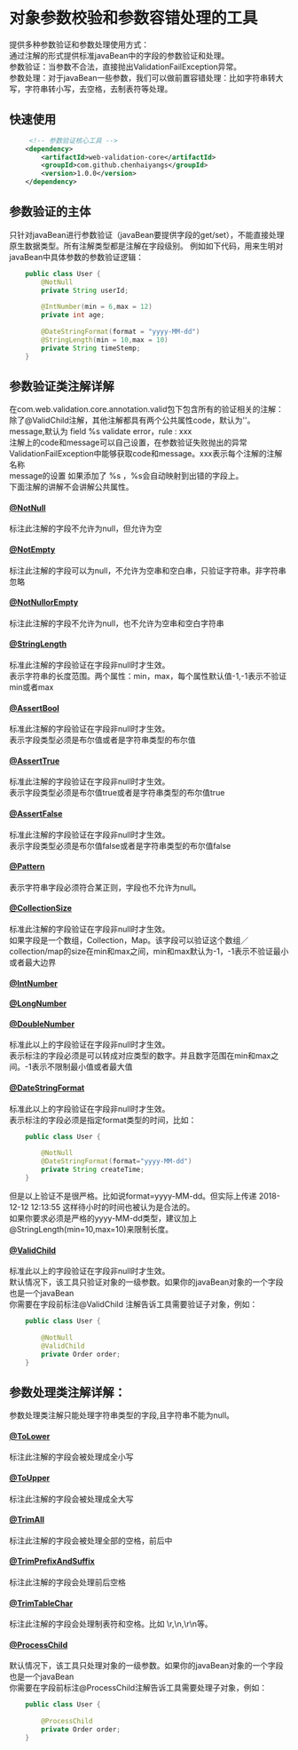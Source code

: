 # 对象参数校验和参数容错处理的工具


提供多种参数验证和参数处理使用方式：<br/>
通过注解的形式提供标准javaBean中的字段的参数验证和处理。<br/>
参数验证：当参数不合法，直接抛出ValidationFailException异常。<br/>
参数处理：对于javaBean一些参数，我们可以做前置容错处理：比如字符串转大写，字符串转小写，去空格，去制表符等处理。<br/>

## 快速使用
```xml
     <!-- 参数验证核心工具 -->
    <dependency>
        <artifactId>web-validation-core</artifactId>
        <groupId>com.github.chenhaiyangs</groupId>
        <version>1.0.0</version>
    </dependency>
```
## 参数验证的主体

只针对javaBean进行参数验证（javaBean要提供字段的get/set），不能直接处理原生数据类型。所有注解类型都是注解在字段级别。
例如如下代码，用来生明对javaBean中具体参数的参数验证逻辑：

```java
    public class User {
        @NotNull
        private String userId;
    
        @IntNumber(min = 6,max = 12)
        private int age;
        
        @DateStringFormat(format = "yyyy-MM-dd")
        @StringLength(min = 10,max = 10)
        private String timeStemp;
    }
```
## 参数验证类注解详解

在com.web.validation.core.annotation.valid包下包含所有的验证相关的注解：<br/>
除了@ValidChild注解，其他注解都具有两个公共属性code，默认为''。message,默认为 field %s validate error，rule : xxx <br/>
注解上的code和message可以自己设置，在参数验证失败抛出的异常ValidationFailException中能够获取code和message。xxx表示每个注解的注解名称 <br/>
message的设置 如果添加了 %s ，%s会自动映射到出错的字段上。<br/>
下面注解的讲解不会讲解公共属性。<br/>

#### [@NotNull](./web-validation-core/src/main/java/com/web/validation/core/annotation/valid/NotNull.java)

标注此注解的字段不允许为null，但允许为空

#### [@NotEmpty](./web-validation-core/src/main/java/com/web/validation/core/annotation/valid/NotEmpty.java)

标注此注解的字段可以为null，不允许为空串和空白串，只验证字符串。非字符串忽略

#### [@NotNullorEmpty](./web-validation-core/src/main/java/com/web/validation/core/annotation/valid/NotNullorEmpty.java)

标注此注解的字段不允许为null，也不允许为空串和空白字符串

#### [@StringLength](./web-validation-core/src/main/java/com/web/validation/core/annotation/valid/StringLength.java)

标准此注解的字段验证在字段非null时才生效。<br/>
表示字符串的长度范围。两个属性：min，max，每个属性默认值-1,-1表示不验证min或者max <br/>

#### [@AssertBool](./web-validation-core/src/main/java/com/web/validation/core/annotation/valid/AssertBool.java)

标准此注解的字段验证在字段非null时才生效。<br/>
表示字段类型必须是布尔值或者是字符串类型的布尔值

#### [@AssertTrue](./web-validation-core/src/main/java/com/web/validation/core/annotation/valid/AssertTrue.java)

标准此注解的字段验证在字段非null时才生效。<br/>
表示字段类型必须是布尔值true或者是字符串类型的布尔值true

#### [@AssertFalse](./web-validation-core/src/main/java/com/web/validation/core/annotation/valid/AssertFalse.java)

标准此注解的字段验证在字段非null时才生效。<br/>
表示字段类型必须是布尔值false或者是字符串类型的布尔值false

#### [@Pattern](./web-validation-core/src/main/java/com/web/validation/core/annotation/valid/Pattern.java)

表示字符串字段必须符合某正则，字段也不允许为null。

#### [@CollectionSize](./web-validation-core/src/main/java/com/web/validation/core/annotation/valid/CollectionSize.java)

标准此注解的字段验证在字段非null时才生效。<br/>
如果字段是一个数组，Collection，Map。该字段可以验证这个数组／collection/map的size在min和max之间，min和max默认为-1，-1表示不验证最小或者最大边界

#### [@IntNumber](./web-validation-core/src/main/java/com/web/validation/core/annotation/valid/IntNumber.java)
#### [@LongNumber](./web-validation-core/src/main/java/com/web/validation/core/annotation/valid/LongNumber.java)
#### [@DoubleNumber](./web-validation-core/src/main/java/com/web/validation/core/annotation/valid/DoubleNumber.java)

标准此以上的字段验证在字段非null时才生效。<br/>
表示标注的字段必须是可以转成对应类型的数字。并且数字范围在min和max之间。-1表示不限制最小值或者最大值

#### [@DateStringFormat](./web-validation-core/src/main/java/com/web/validation/core/annotation/valid/DateStringFormat.java)

标准此以上的字段验证在字段非null时才生效。<br/>
表示标注的字段必须是指定format类型的时间，比如：
```java
    public class User {
        
        @NotNull
        @DateStringFormat(format="yyyy-MM-dd")
        private String createTime;
    }
```
但是以上验证不是很严格。比如说format=yyyy-MM-dd。但实际上传递 2018-12-12 12:13:55 这样待小时的时间也被认为是合法的。<br/>
如果你要求必须是严格的yyyy-MM-dd类型，建议加上@StringLength(min=10,max=10)来限制长度。

#### [@ValidChild](./web-validation-core/src/main/java/com/web/validation/core/annotation/valid/ValidChild.java)

标准此以上的字段验证在字段非null时才生效。<br/>
默认情况下，该工具只验证对象的一级参数。如果你的javaBean对象的一个字段也是一个javaBean <br/>
你需要在字段前标注@ValidChild 注解告诉工具需要验证子对象，例如：
```java
    public class User {
        
        @NotNull
        @ValidChild
        private Order order;
    }
```
## 参数处理类注解详解：
 参数处理类注解只能处理字符串类型的字段,且字符串不能为null。<br/>
 
#### [@ToLower](./web-validation-core/src/main/java/com/web/validation/core/annotation/process/ToLower.java)
 
 标注此注解的字段会被处理成全小写

#### [@ToUpper](./web-validation-core/src/main/java/com/web/validation/core/annotation/process/ToUpper.java)
 
 标注此注解的字段会被处理成全大写
 
#### [@TrimAll](./web-validation-core/src/main/java/com/web/validation/core/annotation/process/TrimAll.java)
 
 标注此注解的字段会被处理全部的空格，前后中
 
#### [@TrimPrefixAndSuffix](./web-validation-core/src/main/java/com/web/validation/core/annotation/process/TrimPrefixAndSuffix.java)
 
 标注此注解的字段会处理前后空格
 
#### [@TrimTableChar](./web-validation-core/src/main/java/com/web/validation/core/annotation/process/TrimTableChar.java)

标注此注解的字段会处理制表符和空格。比如 \r,\n,\r\n等。

#### [@ProcessChild](./web-validation-core/src/main/java/com/web/validation/core/annotation/process/ProcessChild.java)

默认情况下，该工具只处理对象的一级参数。如果你的javaBean对象的一个字段也是一个javaBean <br/>
你需要在字段前标注@ProcessChild注解告诉工具需要处理子对象，例如：
```java
    public class User {
        
        @ProcessChild
        private Order order;
    }
```



 
 
 

